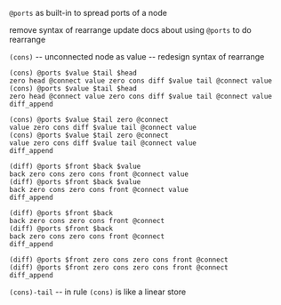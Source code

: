 `@ports` as built-in to spread ports of a node

remove syntax of rearrange
update docs about using `@ports` to do rearrange

`(cons)` -- unconnected node as value -- redesign syntax of rearrange

```
(cons) @ports $value $tail $head
zero head @connect value zero cons diff $value tail @connect value
(cons) @ports $value $tail $head
zero head @connect value zero cons diff $value tail @connect value
diff_append
```

```
(cons) @ports $value $tail zero @connect
value zero cons diff $value tail @connect value
(cons) @ports $value $tail zero @connect
value zero cons diff $value tail @connect value
diff_append
```

```
(diff) @ports $front $back $value
back zero cons zero cons front @connect value
(diff) @ports $front $back $value
back zero cons zero cons front @connect value
diff_append
```

```
(diff) @ports $front $back
back zero cons zero cons front @connect
(diff) @ports $front $back
back zero cons zero cons front @connect
diff_append
```

```
(diff) @ports $front zero cons zero cons front @connect
(diff) @ports $front zero cons zero cons front @connect
diff_append
```

`(cons)-tail` -- in rule `(cons)` is like a linear store
